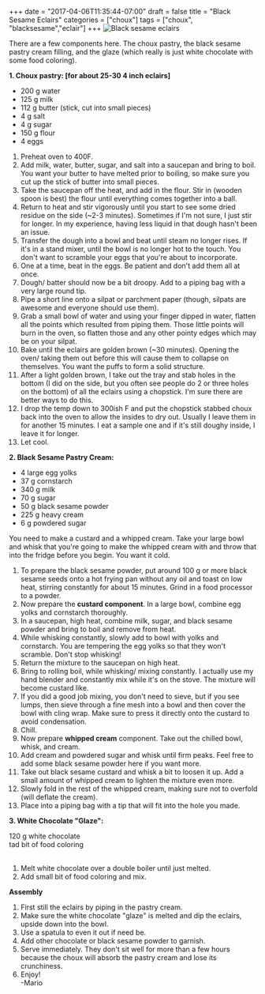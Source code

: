 +++
date = "2017-04-06T11:35:44-07:00"
draft = false
title = "Black Sesame Eclairs"
categories = ["choux"]
tags = ["choux", "blacksesame","eclair"]
+++
![Black sesame eclairs](http://i.imgur.com/vzkgUdG.jpg)

There are a few components here. The choux pastry, the black sesame pastry cream filling, and the glaze (which really is just white chocolate with some food coloring).

**1. Choux pastry: [for about 25-30 4 inch eclairs]**  

- 200 g water  
- 125 g milk  
- 112 g butter (stick, cut into small pieces)  
- 4 g salt  
- 4 g sugar  
- 150 g flour  
- 4 eggs  

1. Preheat oven to 400F.  
2. Add milk, water, butter, sugar, and salt into a saucepan and bring to boil. You want your butter to have melted prior to boiling, so make sure you cut up the stick of butter into small pieces.  
3. Take the saucepan off the heat, and add in the flour. Stir in (wooden spoon is best) the flour until everything comes together into a ball.  
4. Return to heat and stir vigorously until you start to see some dried residue on the side (~2-3 minutes). Sometimes if I'm not sure, I just stir for longer. In my experience, having less liquid in that dough hasn't been an issue.  
5. Transfer the dough into a bowl and beat until steam no longer rises. If it's in a stand mixer, until the bowl is no longer hot to the touch. You don't want to scramble your eggs that you're about to incorporate.  
6. One at a time, beat in the eggs. Be patient and don't add them all at once.  
7. Dough/ batter should now be a bit droopy. Add to a piping bag with a very large round tip.  
8. Pipe a short line onto a silpat or parchment paper (though, silpats are awesome and everyone should use them).  
9. Grab a small bowl of water and using your finger dipped in water, flatten all the points which resulted from piping them. Those little points will burn in the oven, so flatten those and any other pointy edges which may be on your silpat.  
10. Bake until the eclairs are golden brown (~30 minutes). Opening the oven/ taking them out before this will cause them to collapse on themselves. You want the puffs to form a solid structure.  
11. After a light golden brown, I take out the tray and stab holes in the bottom (I did on the side, but you often see people do 2 or three holes on the bottom) of all the eclairs using a chopstick. I'm sure there are better ways to do this.    
12. I drop the temp down to 300ish F and put the chopstick stabbed choux back into the oven to allow the insides to dry out. Usually I leave them in for another 15 minutes. I eat a sample one and if it's still doughy inside, I leave it for longer.  
13. Let cool.  

**2. Black Sesame Pastry Cream:**    

- 4 large egg yolks  
- 37 g cornstarch  
- 340 g milk  
- 70 g sugar  
- 50 g black sesame powder
- 225 g heavy cream  
- 6 g powdered sugar  

You need to make a custard and a whipped cream. Take your large bowl and whisk that you're going to make the whipped cream with and throw that into the fridge before you begin. You want it cold.  
1. To prepare the black sesame powder, put around 100 g or more black sesame seeds onto a hot frying pan without any oil and toast on low heat, stirring constantly for about 15 minutes.  Grind in a food processor to a powder.  
2. Now prepare the **custard component**. In a large bowl, combine egg yolks and cornstarch thoroughly.  
3. In a saucepan, high heat, combine milk, sugar, and black sesame powder and bring to boil and remove from heat.  
4. While whisking constantly, slowly add to bowl with yolks and cornstarch. You are tempering the egg yolks so that they won't scramble. Don't stop whisking!   
5. Return the mixture to the saucepan on high heat.  
6. Bring to rolling boil, while whisking/ mixing constantly. I actually use my hand blender and constantly mix while it's on the stove. The mixture will become custard like.  
7. If you did a good job mixing, you don't need to sieve, but if you see lumps, then sieve through a fine mesh into a bowl and then cover the bowl with cling wrap. Make sure to press it directly onto the custard to avoid condensation.  
8. Chill.  
9. Now prepare **whipped cream** component.  Take out the chilled bowl, whisk, and cream. 
10. Add cream and powdered sugar and whisk until firm peaks. Feel free to add some black sesame powder here if you want more.    
11. Take out black sesame custard and whisk a bit to loosen it up. Add a small amount of whipped cream to lighten the mixture even more.  
12. Slowly fold in the rest of the whipped cream, making sure not to overfold (will deflate the cream).  
13. Place into a piping bag with a tip that will fit into the hole you made.   

**3. White Chocolate "Glaze":**  

120 g white chocolate  
tad bit of food coloring  
&nbsp;  
1. Melt white chocolate over a double boiler until just melted.  
2. Add small bit of food coloring and mix.  

**Assembly**  

1. First still the eclairs by piping in the pastry cream.  
2. Make sure the white chocolate "glaze" is melted and dip the eclairs, upside down into the bowl.  
3. Use a spatula to even it out if need be.  
4. Add other chocolate or black sesame powder to garnish.  
5. Serve immediately. They don't sit well for more than a few hours because the choux will absorb the pastry cream and lose its crunchiness.  
6. Enjoy!  
-Mario